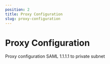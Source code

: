 ```yaml
---
position: 2
title: Proxy Configuration
slug: proxy-configuration
---
```


# Proxy Configuration

Proxy configuration SAML 1.1.1.1 to private subnet
